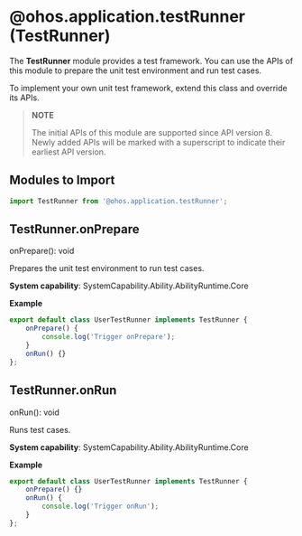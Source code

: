 # @ohos.application.testRunner (TestRunner)

The **TestRunner** module provides a test framework. You can use the APIs of this module to prepare the unit test environment and run test cases.

To implement your own unit test framework, extend this class and override its APIs.

> **NOTE**
> 
> The initial APIs of this module are supported since API version 8. Newly added APIs will be marked with a superscript to indicate their earliest API version. 

## Modules to Import

```ts
import TestRunner from '@ohos.application.testRunner';
```

## TestRunner.onPrepare

onPrepare(): void

Prepares the unit test environment to run test cases.

**System capability**: SystemCapability.Ability.AbilityRuntime.Core

**Example**

```ts
export default class UserTestRunner implements TestRunner {
    onPrepare() {
        console.log('Trigger onPrepare');
    }
    onRun() {}
};
```



## TestRunner.onRun

onRun(): void

Runs test cases.

**System capability**: SystemCapability.Ability.AbilityRuntime.Core

**Example**

```ts
export default class UserTestRunner implements TestRunner {
    onPrepare() {}
    onRun() {
        console.log('Trigger onRun');
    }
};
```
